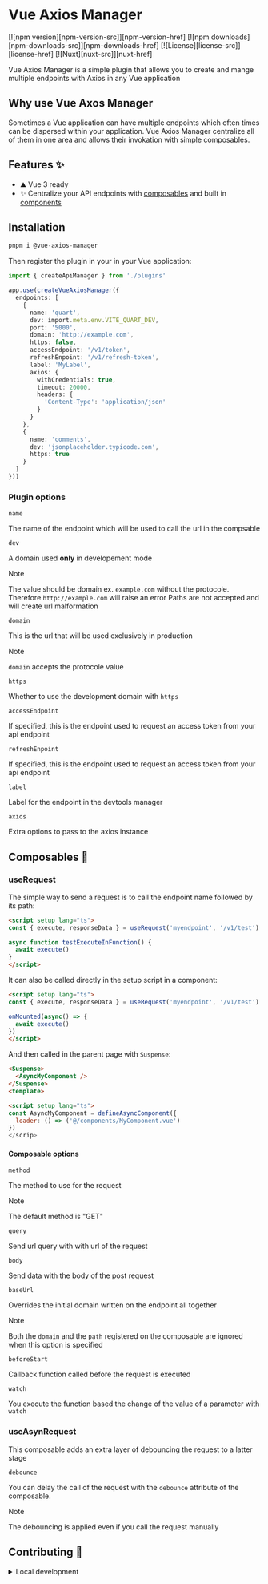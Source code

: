 # Vue Axios Manager

[![npm version][npm-version-src]][npm-version-href]
[![npm downloads][npm-downloads-src]][npm-downloads-href]
[![License][license-src]][license-href]
[![Nuxt][nuxt-src]][nuxt-href]

Vue Axios Manager is a simple plugin that allows you to create and mange multiple endpoints with Axios
in any Vue application

## Why use Vue Axos Manager

Sometimes a Vue application can have multiple endpoints which often times can be
dispersed within your application. Vue Axios Manager centralize all of them in one
area and allows their invokation with simple composables.

## Features ✨

- ⛰ Vue 3 ready
- ✨ Centralize your API endpoints with [composables](#sending-requests) and built in [components](#sending-requests)

## Installation

```typescript
pnpm i @vue-axios-manager
```

Then register the plugin in your in your Vue application:

```typescript
import { createApiManager } from './plugins'

app.use(createVueAxiosManager({
  endpoints: [
    {
      name: 'quart',
      dev: import.meta.env.VITE_QUART_DEV,
      port: '5000',
      domain: 'http://example.com',
      https: false,
      accessEndpoint: '/v1/token',
      refreshEnpoint: '/v1/refresh-token',
      label: 'MyLabel',
      axios: {
        withCredentials: true,
        timeout: 20000,
        headers: {
          'Content-Type': 'application/json'
        }
      }
    },
    {
      name: 'comments',
      dev: 'jsonplaceholder.typicode.com',
      https: true
    }
  ]
}))
```

### Plugin options

`name`

The name of the endpoint which will be used to call the url in the compsable

`dev`

A domain used __only__ in developement mode

> [!NOTE]
> The value should be domain ex. `example.com` without the protocole. Therefore `http://example.com` will raise an error
> Paths are not accepted and will create url malformation

`domain`

This is the url that will be used exclusively in production

> [!NOTE]
> `domain` accepts the protocole value

`https`

Whether to use the development domain with `https`

`accessEndpoint`

If specified, this is the endpoint used to request an access token from your api endpoint

`refreshEnpoint`

If specified, this is the endpoint used to request an access token from your api endpoint

`label`

Label for the endpoint in the devtools manager

`axios`

Extra options to pass to the axios instance

## Composables 🚀

### useRequest

The simple way to send a request is to call the endpoint name followed by its path:

```html
<script setup lang="ts">
const { execute, responseData } = useRequest('myendpoint', '/v1/test')

async function testExecuteInFunction() {
  await execute()
}
</script>
```

It can also be called directly in the setup script in a component:
```html
<script setup lang="ts">
const { execute, responseData } = useRequest('myendpoint', '/v1/test')

onMounted(async() => {
  await execute()
})
</script>
```

And then called in the parent page with `Suspense`:

```html
<Suspense>
  <AsyncMyComponent />
</Suspense>
<template>
```

```html
<script setup lang="ts">
const AsyncMyComponent = defineAsyncComponent({
  loader: () => ('@/components/MyComponent.vue')
})
</scrip>
```

#### Composable options

`method`

The method to use for the request

> [!NOTE]
> The default method is "GET"

`query`

Send url query with with url of the request

`body`

Send data with the body of the post request

`baseUrl`

Overrides the initial domain written on the endpoint all together

> [!NOTE]
> Both the `domain` and the `path` registered on the composable are ignored when this option is specified

`beforeStart`

Callback function called before the request is executed

`watch`

You execute the function based the change of the value of a parameter with `watch`

### useAsynRequest

This composable adds an extra layer of debouncing the request to a latter stage

`debounce`

You can delay the call of the request with the `debounce` attribute of the composable.

> [!NOTE]
> The debouncing is applied even if you call the request manually

## Contributing 🙏

<details>
  <summary>Local development</summary>
  
  ```bash
  # Install dependencies
  npm install
  
  # Generate type stubs
  npm run dev:prepare
  
  # Develop with the playground
  npm run dev
  
  # Build the playground
  npm run dev:build
  
  # Run ESLint
  npm run lint
  
  # Run Vitest
  npm run test
  npm run test:watch
  
  # Release new version
  npm run release
  ```
</details>
